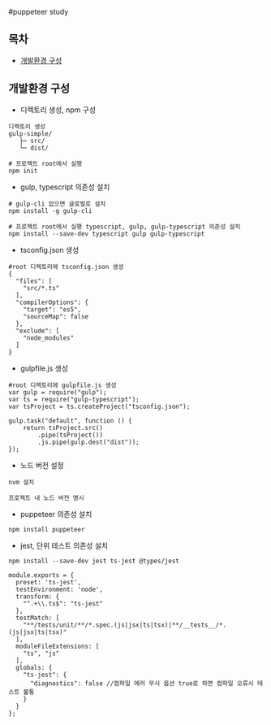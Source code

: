 #puppeteer study

## 목차
- [개발환경 구성](#개발환경-구성)

## 개발환경 구성
- 디렉토리 생성, npm 구성
```
디렉토리 생성
gulp-simple/
   ├─ src/
   └─ dist/
   
# 프로젝트 root에서 실행  
npm init
```
- gulp, typescript 의존성 설치
```
# gulp-cli 없으면 글로벌로 설치
npm install -g gulp-cli

# 프로젝트 root에서 실행 typescript, gulp, gulp-typescript 의존성 설치
npm install --save-dev typescript gulp gulp-typescript
```
- tsconfig.json 생성
```
#root 디렉토리에 tsconfig.json 생성
{
  "files": [
    "src/*.ts"
  ],
  "compilerOptions": {
    "target": "es5",
    "sourceMap": false
  },
  "exclude": [
    "node_modules"
  ]
}
```
- gulpfile.js 생성
```
#root 디렉토리에 gulpfile.js 생성
var gulp = require("gulp");
var ts = require("gulp-typescript");
var tsProject = ts.createProject("tsconfig.json");

gulp.task("default", function () {
    return tsProject.src()
        .pipe(tsProject())
        .js.pipe(gulp.dest("dist"));
});
```

- 노드 버전 설정
```
nvm 설치

프로젝트 내 노드 버전 명시
```
- puppeteer 의존성 설치
```
npm install puppeteer
```
- jest, 단위 테스트 의존성 설치
```
npm install --save-dev jest ts-jest @types/jest

module.exports = {
  preset: 'ts-jest',
  testEnvironment: 'node',
  transform: {
    "^.+\\.ts$": "ts-jest"
  },
  testMatch: [
    "**/tests/unit/**/*.spec.(js|jsx|ts|tsx)|**/__tests__/*.(js|jsx|ts|tsx)"
  ],
  moduleFileExtensions: [
    "ts", "js"
  ],
  globals: {
    "ts-jest": {
      "diagnostics": false //컴파일 에러 무시 옵션 true로 하면 컴파일 오류시 테스트 불통
    }
  }
};
```


